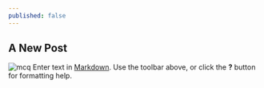 ```yaml
---
published: false
---
```

## A New Post


![mcq]({{site.baseurl}}/_posts/Introduction%20to%20HTML%20by%20University%20Of%20Michigan.jpg)
Enter text in [Markdown](http://daringfireball.net/projects/markdown/). Use the toolbar above, or click the **?** button for formatting help.
